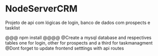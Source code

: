 # NodeServerCRM
Projeto de api com lógicas de login, banco de dados com prospects e tasklist

@@@ npm install @@@@
@Create a mysql database and respectives tables one for login, other for prospects and a third for taskmanagment
@Dont forget to update frontend  setttings with api routes
